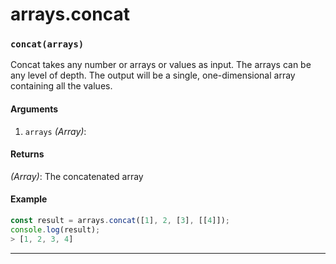 # arrays.concat

<!-- div class="doc-container" -->

<!-- div -->


<!-- div -->

<h3 id="concatarrays"><code>concat(arrays)</code></h3>

Concat takes any number or arrays or values as input. The arrays can be any level of depth. The output will be a single, one-dimensional array containing all the values.

#### Arguments
1. `arrays` *(Array)*:

#### Returns
*(Array)*: The concatenated array

#### Example
```js
const result = arrays.concat([1], 2, [3], [[4]]);
console.log(result);
> [1, 2, 3, 4]
```
---

<!-- /div -->

<!-- /div -->

<!-- /div -->
